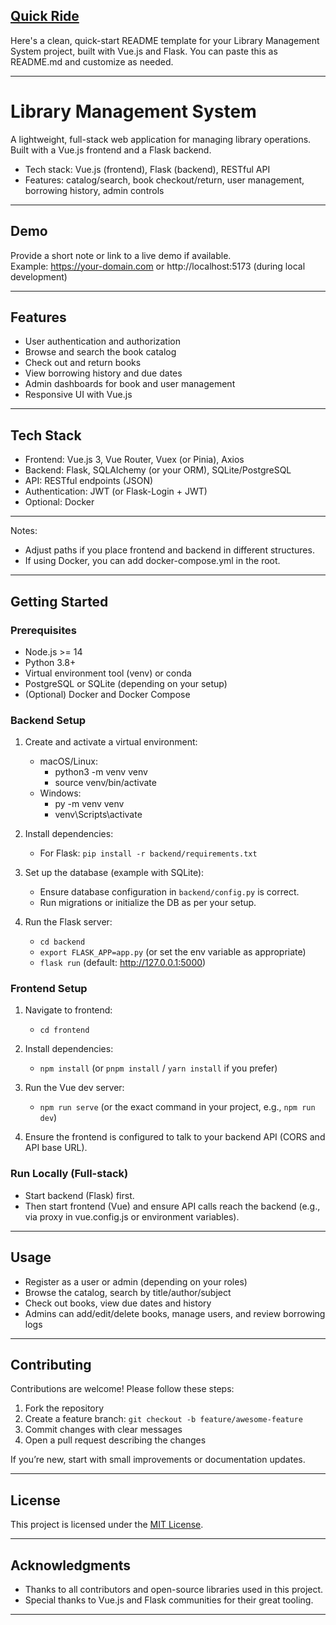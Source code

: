 ## [Quick Ride](https://drive.google.com/file/d/1L3Qx4R8dMDgK6Hl35nk6q4peHu56esSq/view?usp=sharing)

Here's a clean, quick-start README template for your Library Management System project, built with Vue.js and Flask. You can paste this as README.md and customize as needed.

---

# Library Management System

A lightweight, full-stack web application for managing library operations. Built with a Vue.js frontend and a Flask backend.

- Tech stack: Vue.js (frontend), Flask (backend), RESTful API
- Features: catalog/search, book checkout/return, user management, borrowing history, admin controls

---



## Demo

Provide a short note or link to a live demo if available.  
Example: https://your-domain.com or http://localhost:5173 (during local development)

---

## Features

- User authentication and authorization
- Browse and search the book catalog
- Check out and return books
- View borrowing history and due dates
- Admin dashboards for book and user management
- Responsive UI with Vue.js

---

## Tech Stack

- Frontend: Vue.js 3, Vue Router, Vuex (or Pinia), Axios
- Backend: Flask, SQLAlchemy (or your ORM), SQLite/PostgreSQL
- API: RESTful endpoints (JSON)
- Authentication: JWT (or Flask-Login + JWT)
- Optional: Docker

---



Notes:
- Adjust paths if you place frontend and backend in different structures.
- If using Docker, you can add docker-compose.yml in the root.

---

## Getting Started

### Prerequisites

- Node.js >= 14
- Python 3.8+
- Virtual environment tool (venv) or conda
- PostgreSQL or SQLite (depending on your setup)
- (Optional) Docker and Docker Compose

### Backend Setup

1. Create and activate a virtual environment:
   - macOS/Linux:
     - python3 -m venv venv
     - source venv/bin/activate
   - Windows:
     - py -m venv venv
     - venv\Scripts\activate

2. Install dependencies:
   - For Flask: `pip install -r backend/requirements.txt`

3. Set up the database (example with SQLite):
   - Ensure database configuration in `backend/config.py` is correct.
   - Run migrations or initialize the DB as per your setup.

4. Run the Flask server:
   - `cd backend`
   - `export FLASK_APP=app.py` (or set the env variable as appropriate)
   - `flask run` (default: http://127.0.0.1:5000)

### Frontend Setup

1. Navigate to frontend:
   - `cd frontend`

2. Install dependencies:
   - `npm install` (or `pnpm install` / `yarn install` if you prefer)

3. Run the Vue dev server:
   - `npm run serve` (or the exact command in your project, e.g., `npm run dev`)

4. Ensure the frontend is configured to talk to your backend API (CORS and API base URL).

### Run Locally (Full-stack)

- Start backend (Flask) first.
- Then start frontend (Vue) and ensure API calls reach the backend (e.g., via proxy in vue.config.js or environment variables).

---

## Usage

- Register as a user or admin (depending on your roles)
- Browse the catalog, search by title/author/subject
- Check out books, view due dates and history
- Admins can add/edit/delete books, manage users, and review borrowing logs

---


## Contributing

Contributions are welcome! Please follow these steps:

1. Fork the repository
2. Create a feature branch: `git checkout -b feature/awesome-feature`
3. Commit changes with clear messages
4. Open a pull request describing the changes

If you’re new, start with small improvements or documentation updates.

---

## License

This project is licensed under the [MIT License](LICENSE).

---

## Acknowledgments

- Thanks to all contributors and open-source libraries used in this project.
- Special thanks to Vue.js and Flask communities for their great tooling.

---


